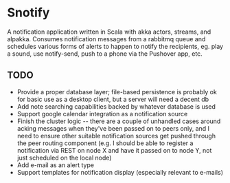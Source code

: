 # Snotify

A notification application written in Scala with akka actors, streams, and alpakka. Consumes
notification messages from a rabbitmq queue and schedules various forms of alerts to happen
to notify the recipients, eg. play a sound, use notify-send, push to a phone via the
Pushover app, etc.

## TODO
* Provide a proper database layer; file-based persistence is probably ok for basic use as a
  desktop client, but a server will need a decent db
* Add note searching capabilities backed by whatever database is used
* Support google calendar integration as a notification source
* Finish the cluster logic -- there are a couple of unhandled cases around acking messages
  when they've been passed on to peers only, and I need to ensure other suitable notification
  sources get pushed through the peer routing component (e.g. I should be able to register
  a notification via REST on node X and have it passed on to node Y, not just scheduled
  on the local node)
* Add e-mail as an alert type
* Support templates for notification display (especially relevant to e-mails)
